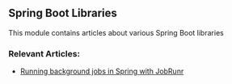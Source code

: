## Spring Boot Libraries

This module contains articles about various Spring Boot libraries

### Relevant Articles:

- [Running background jobs in Spring with JobRunr](https://www.baeldung.com/background-jobs-in-spring-with-jobrunr/)
